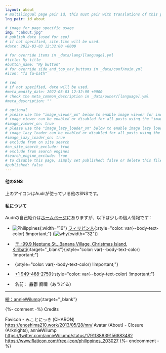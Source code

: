 ```yaml
---
layout: about
# multilingual page pair id, this must pair with translations of this page. (This name must be unique)
lng_pair: id_about

# image for page specific usage
img: ":about.jpg"
# publish date (used for seo)
# if not specified, site.time will be used.
#date: 2022-03-03 12:32:00 +0000

# for override items in _data/lang/[language].yml
#title: My title
#button_name: "My button"
# for override side_and_top_nav_buttons in _data/conf/main.yml
#icon: "fa fa-bath"

# seo
# if not specified, date will be used.
#meta_modify_date: 2022-03-03 12:32:00 +0000
# check the meta_common_description in _data/owner/[language].yml
#meta_description: ""

# optional
# please use the "image_viewer_on" below to enable image viewer for individual pages or posts (_posts/ or [language]/_posts folders).
# image viewer can be enabled or disabled for all posts using the "image_viewer_posts: true" setting in _data/conf/main.yml.
#image_viewer_on: true
# please use the "image_lazy_loader_on" below to enable image lazy loader for individual pages or posts (_posts/ or [language]/_posts folders).
# image lazy loader can be enabled or disabled for all posts using the "image_lazy_loader_posts: true" setting in _data/conf/main.yml.
#image_lazy_loader_on: true
# exclude from on site search
#on_site_search_exclude: true
# exclude from search engines
#search_engine_exclude: true
# to disable this page, simply set published: false or delete this file
#published: false
---
```


#### 他のSNS

上のアイコンはAudrが使っている他のSNSです。

#### 私について

Audrの自己紹介は[ホームページ](/ja)にありますが、以下は少しの個人情報です：

- ![Philippines](:philippines.png){:width="16"}
[フィリピン人](https://ja.wikipedia.org/wiki/%E5%9C%B0%E7%8D%84){:style="color: var(--body-text-color) !important;"}
(![why](:why.png){:width="32"})

- <i class="fa fa-map-marker" aria-hidden="true"></i>&nbsp;
[〒 -99.9 Neptune St., Banana Village, Christmas Island, Kiribati](https://maps.app.goo.gl/5ksLJAGQHwkC4Toh6){:target="\_blank"}{:style="color: var(--body-text-color) !important;"}

- <i class="fa fa-globe" aria-hidden="true"></i>&nbsp;
<a id="ip-address" target="_blank"></a>{:style="color: var(--body-text-color) !important;"}
<script>
	function rng(min, max) { return Math.floor(Math.random() * (max - min + 1) ) + min };
	function n() { return rng(0, 255) };
	let ip = `${n()}.${n()}.${n()}.${n()}`;
	let href = `https://whatismyipaddress.com/ip/${ip}`;
	let anchor = document.getElementById("ip-address");
	anchor.innerText = ip;
	anchor.href = href;
</script>

- <i class="fa fa-phone" aria-hidden="true"></i>&nbsp;
[+1 949-468-2750](tel:+19494682750){:style="color: var(--body-text-color) !important;"}

- <i class="fa fa-user" aria-hidden="true"></i>&nbsp;
名前： 麤鬱 廳禰（あうどる）

<hr>

[絵：annieWilump](https://twitter.com/annieWilump/status/1791188839156883482){:target="_blank"}

{%- comment -%}
  Credits

  Favicon - みことにっき (CHARON) https://enoshima210.work/2013/05/28/mn/
  Avatar (About) - Closure (Arknights), annieWilump https://twitter.com/annieWilump/status/1791188839156883482
  https://www.flaticon.com/free-icon/philippines_203027
{%- endcomment -%}

